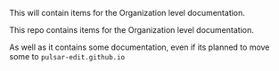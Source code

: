 This will contain items for the Organization level documentation.


This repo contains items for the Organization level documentation.

As well as it contains some documentation, even if its planned to move some to `pulsar-edit.github.io`
